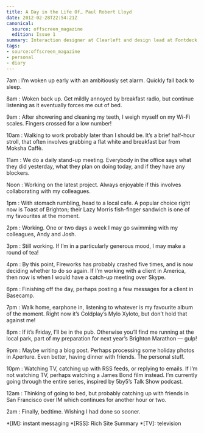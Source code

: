 ```yaml
---
title: A Day in the Life Of… Paul Robert Lloyd
date: 2012-02-28T22:54:21Z
canonical:
  source: offscreen_magazine
  edition: Issue 1
summary: Interaction designer at Clearleft and design lead at Fontdeck.
tags:
- source:offscreen_magazine
- personal
- diary
---
```

7am
: I’m woken up early with an ambitiously set alarm. Quickly fall back to sleep.

8am
: Woken back up. Get mildly annoyed by breakfast radio, but continue listening as it eventually forces me out of bed.

9am
: After showering and cleaning my teeth, I weigh myself on my Wi-Fi scales. Fingers crossed for a low number!

10am
: Walking to work probably later than I should be. It’s a brief half-hour stroll, that often involves grabbing a flat white and breakfast bar from Moksha Caffè.

11am
: We do a daily stand-up meeting. Everybody in the office says what they did yesterday, what they plan on doing today, and if they have any blockers.

Noon
: Working on the latest project. Always enjoyable if this involves collaborating with my colleagues.

1pm
: With stomach rumbling, head to a local cafe. A popular choice right now is Toast of Brighton; their Lazy Morris fish-finger sandwich is one of my favourites at the moment.

2pm
: Working. One or two days a week I may go swimming with my colleagues, Andy and Josh.

3pm
: Still working. If I’m in a particularly generous mood, I may make a round of tea!

4pm
: By this point, Fireworks has probably crashed five times, and is now deciding whether to do so again. If I’m working with a client in America, then now is when I would have a catch-up meeting over Skype.

6pm
: Finishing off the day, perhaps posting a few messages for a client in Basecamp.

7pm
: Walk home, earphone in, listening to whatever is my favourite album of the moment. Right now it’s Coldplay’s Mylo Xyloto, but don’t hold that against me!

8pm
: If it’s Friday, I’ll be in the pub. Otherwise you’ll find me running at the local park, part of my preparation for next year’s Brighton Marathon — gulp!

9pm
: Maybe writing a blog post. Perhaps processing some holiday photos in Aperture. Even better, having dinner with friends. The personal stuff.

10pm
: Watching TV, catching up with RSS feeds, or replying to emails. If I’m not watching TV, perhaps watching a James Bond film instead. I’m currently going through the entire series, inspired by 5by5’s Talk Show podcast.

12am
: Thinking of going to bed, but probably catching up with friends in San Francisco over IM which continues for another hour or two.

2am
: Finally, bedtime. Wishing I had done so sooner.

*[IM]: instant messaging
*[RSS]: Rich Site Summary
*[TV]: television
